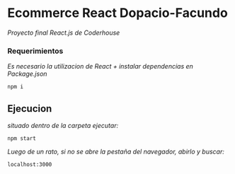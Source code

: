 # Ecommerce React Dopacio-Facundo

_Proyecto final React.js de Coderhouse_


### Requerimientos

_Es necesario la utilizacion de React + instalar dependencias en Package.json_

```
npm i
```

## Ejecucion

_situado dentro de la carpeta ejecutar:_

```
npm start
```
_Luego de un rato, si no se abre la pestaña del navegador, abirlo y buscar:_

```
localhost:3000
```